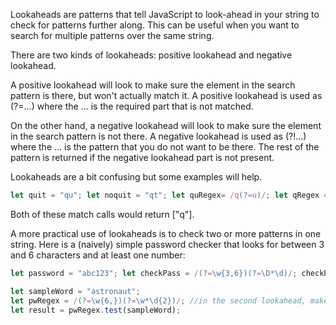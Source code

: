 Lookaheads are patterns that tell JavaScript to look-ahead in your string to check for patterns further along. This can be useful when you want to search for multiple patterns over the same string.

There are two kinds of lookaheads: positive lookahead and negative lookahead.

A positive lookahead will look to make sure the element in the search pattern is there, but won't actually match it. A positive lookahead is used as (?=...) where the ... is the required part that is not matched.

On the other hand, a negative lookahead will look to make sure the element in the search pattern is not there. A negative lookahead is used as (?!...) where the ... is the pattern that you do not want to be there. The rest of the pattern is returned if the negative lookahead part is not present.

Lookaheads are a bit confusing but some examples will help.
```js
let quit = "qu"; let noquit = "qt"; let quRegex= /q(?=u)/; let qRegex = /q(?!u)/; quit.match(quRegex); noquit.match(qRegex);
```
Both of these match calls would return ["q"].

A more practical use of lookaheads is to check two or more patterns in one string. Here is a (naively) simple password checker that looks for between 3 and 6 characters and at least one number:
```js
let password = "abc123"; let checkPass = /(?=\w{3,6})(?=\D*\d)/; checkPass.test(password);

let sampleWord = "astronaut";
let pwRegex = /(?=\w{6,})(?=\w*\d{2})/; //in the second lookahead, make sure to have the \w keyword to check for cases where numbers are not at the start
let result = pwRegex.test(sampleWord);
```

